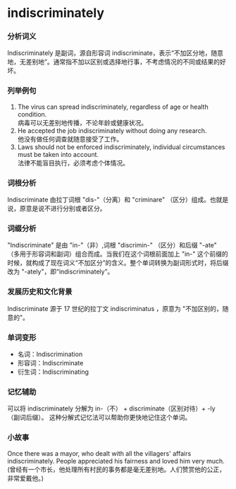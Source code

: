 # indiscriminately

### 分析词义

  

Indiscriminately 是副词，源自形容词 indiscriminate，表示“不加区分地，随意地，无差别地”。通常指不加以区别或选择地行事，不考虑情况的不同或结果的好坏。

  

### 列举例句

  

1.  The virus can spread indiscriminately, regardless of age or health condition.  
    病毒可以无差别地传播，不论年龄或健康状况。
2.  He accepted the job indiscriminately without doing any research.  
    他没有做任何调查就随意接受了工作。
3.  Laws should not be enforced indiscriminately, individual circumstances must be taken into account.  
    法律不能盲目执行，必须考虑个体情况。

  

### 词根分析

  

Indiscriminate 由拉丁词根 "dis-"（分离）和 "criminare" （区分）组成。也就是说，原意是说不进行分别或者区分。

  

### 词缀分析

  

"Indiscriminate" 是由 "in-"（非）,词根 "discrimin-" （区分）和后缀 "-ate" （多用于形容词和副词）组合而成。当我们在这个词根前面加上 "in-" 这个前缀的时候，就构成了现在词义“不加区分”的含义。整个单词转换为副词形式时，将后缀改为 "-ately"，即“indiscriminately”。

  

### 发展历史和文化背景

  

Indiscriminate 源于 17 世纪的拉丁文 indiscriminatus ，原意为 "不加区别的，随意的"。

  

### 单词变形

  

*   名词：Indiscrimination
*   形容词：Indiscriminate
*   衍生词：Indiscriminating

  

### 记忆辅助

  

可以将 indiscriminately 分解为 in-（不） + discriminate（区别对待）+ -ly （副词后缀）。 这种分解式记忆法可以帮助你更快地记住这个单词。

  

### 小故事

  

Once there was a mayor, who dealt with all the villagers' affairs indiscriminately. People appreciated his fairness and loved him very much. (曾经有一个市长，他处理所有村民的事务都是毫无差别地。人们赞赏他的公正，非常爱戴他。)
